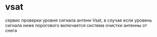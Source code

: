 # vsat

сервис проверки уровня сигнала антенн Vsat, в случае если уровень сигнала ниже порогового включается система очистки антенны от снега
